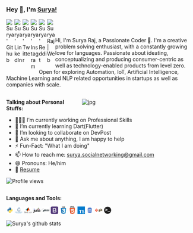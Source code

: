 ### Hey 👋, I'm [Surya!](https://www.suryakantamangaraj.github.io/)

<a href="https://github.com/suryakantamangaraj">
  <img align="left" alt="Surya' Github" width="22px" src="https://cdn.jsdelivr.net/npm/simple-icons@v3/icons/github.svg" />
</a>
<a href="https://www.linkedin.com/in/suryakanta-mangaraj/">
  <img align="left" alt="Surya' LinkedIn" width="22px" src="https://cdn.jsdelivr.net/npm/simple-icons@v3/icons/linkedin.svg" />
</a>
<a href="https://twitter.com/_suryaraj_">
  <img align="left" alt="Surya' Twitter" width="22px" src="https://cdn.jsdelivr.net/npm/simple-icons@v3/icons/twitter.svg" />
</a>
<a href="https://www.instagram.com/suryaraj.ig/">
  <img align="left" alt="Surya' Instagram" width="22px" src="https://cdn.jsdelivr.net/npm/simple-icons@v3/icons/instagram.svg" />
</a>
<a href="https://www.reddit.com/user/suryakantamangaraj">
  <img align="left" alt="Surya' Reddit" width="22px" src="https://cdn.jsdelivr.net/npm/simple-icons@v3/icons/reddit.svg" />
</a>
<a href="https://www.suryakantamangaraj.github.io/">
  <img align="left" alt="Surya Raj | Web" width="22px" src="https://cdn.jsdelivr.net/npm/simple-icons@v3/icons/icloud.svg" />
</a>
<br />
<br />

Hi, I'm Surya Raj, a Passionate Coder 🚀. I'm a creative problem solving enthusiast, with a constantly growing love for languages.
Passionate about ideating, conceptualizing and producing consumer-centric as well as technology-enabled products from level zero. Open for exploring Automation, IoT, Artificial Intelligence, Machine Learning and NLP related opportunities in startups as well as companies with scale.
##
<img align="right" alt="jpg" width="300px" src="https://i.pinimg.com/564x/4e/7c/37/4e7c373beb93fada438a53f68b2b581b.jpg" />

**Talking about Personal Stuffs:**

- 👨🏽‍💻 I’m currently working on Professional Skills
- 🌱 I’m currently learning Dart(Flutter)
- 👯 I’m looking to collaborate on DevPost
- 💬 Ask me about anything, I am happy to help
- ⚡️ Fun-Fact: "What I am doing"
- 📫 How to reach me: surya.socialnetworking@gmail.com
- 😄 Pronouns: He/him
- 📝 [Resume](https://youtu.be/jHJ1Ns6561k)

![Profile views](https://gpvc.arturio.dev/suryakantamangaraj)

##

**Languages and Tools:**  

<code><img height="20" src="https://raw.githubusercontent.com/github/explore/80688e429a7d4ef2fca1e82350fe8e3517d3494d/topics/python/python.png"></code>
<code><img height="20" src="https://raw.githubusercontent.com/github/explore/80688e429a7d4ef2fca1e82350fe8e3517d3494d/topics/c/c.png"></code>
<code><img height="20" src="https://raw.githubusercontent.com/github/explore/80688e429a7d4ef2fca1e82350fe8e3517d3494d/topics/matlab/matlab.png"></code>
<code><img height="20" src="https://raw.githubusercontent.com/github/explore/49e13f12be05e7e3f3616bb7a5030d70b259f320/topics/julia/julia.png"></code>
<code><img height="20" src="https://raw.githubusercontent.com/github/explore/80688e429a7d4ef2fca1e82350fe8e3517d3494d/topics/bash/bash.png"></code>
<code><img height="20" src="https://raw.githubusercontent.com/github/explore/80688e429a7d4ef2fca1e82350fe8e3517d3494d/topics/bootstrap/bootstrap.png"></code>
<code><img height="20" src="https://raw.githubusercontent.com/github/explore/80688e429a7d4ef2fca1e82350fe8e3517d3494d/topics/css/css.png"></code>
<code><img height="20" src="https://raw.githubusercontent.com/github/explore/80688e429a7d4ef2fca1e82350fe8e3517d3494d/topics/html/html.png"></code>
<code><img height="20" src="https://raw.githubusercontent.com/github/explore/80688e429a7d4ef2fca1e82350fe8e3517d3494d/topics/typescript/typescript.png"></code>
<code><img height="20" src="https://raw.githubusercontent.com/github/explore/80688e429a7d4ef2fca1e82350fe8e3517d3494d/topics/sql/sql.png"></code>
<code><img height="20" src="https://raw.githubusercontent.com/github/explore/80688e429a7d4ef2fca1e82350fe8e3517d3494d/topics/git/git.png"></code>
<code><img height="20" src="https://raw.githubusercontent.com/github/explore/80688e429a7d4ef2fca1e82350fe8e3517d3494d/topics/terminal/terminal.png"></code>


![Surya's github stats](https://github-readme-stats.vercel.app/api?username=suryakantamangaraj&show_icons=true&theme=radical)



